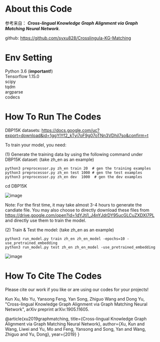 # About this Code
参考来自： **_Cross-lingual Knowledge Graph Alignment via Graph Matching Neural Network_**.

github: https://github.com/syxu828/Crosslingula-KG-Matching
# Env Setting
Python 3.6 (**important!**)\
Tensorflow 1.15.0\
scipy\
tqdm\
argparse\
codecs

# How To Run The Codes

 DBP15K datasets: https://docs.google.com/uc?export=download&id=1ggYlYf2_kTyi7oF9g07oTNn3VDhjl7so&confirm=t

To train your model, you need:

(1) Generate the training data by using the following command under DBP15K dataset: (take zh_en as an example)
    
    python3 preprocessor.py zh_en train 20  # gen the training examples
    python3 preprocessor.py zh_en test 1000 # gen the test examples
    python3 preprocessor.py zh_en dev  1000  # gen the dev examples
    
cd DBP15K

![image](https://user-images.githubusercontent.com/36963108/175223144-0c3c9a29-7735-4979-8240-439408fb7137.png)


    
Note:
For the first time, it may take almost 3-4 hours to generate the candiate file.
You may also choose to directly download these files from https://drive.google.com/open?id=1dYJtj1_J4nYJdrDY95ucGLCuZXDXI7PL and directly use them to train the model.
    
(2) Train & Test the model: (take zh_en as an example)
  
    python3 run_model.py train zh_en zh_en_model -epochs=10 -use_pretrained_embedding
    python3 run_model.py test zh_en zh_en_model -use_pretrained_embedding
    
![image](https://user-images.githubusercontent.com/36963108/175223278-2ad78407-5a22-4be9-903e-fa620e3edd24.png)

    
    
# How To Cite The Codes
Please cite our work if you like or are using our codes for your projects!

Kun Xu, Mo Yu, Yansong Feng, Yan Song, Zhiguo Wang and Dong Yu,
"Cross-lingual Knowledge Graph Alignment via Graph Matching Neural Network", arXiv preprint arXiv:1905.11605.
 
@article{xu2019graphmatching, 
title={Cross-lingual Knowledge Graph Alignment via Graph Matching Neural Network}, 
author={Xu, Kun and Wang, Liwei and Yu, Mo and Feng, Yansong and Song, Yan and Wang, Zhiguo and Yu, Dong}, 
year={2019} 
}  

   

